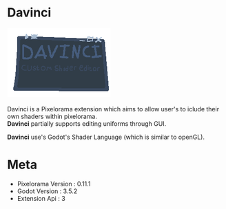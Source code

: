 # Davinci
![Full Image](https://github.com/TheLsbt/Davinci/blob/master/assets/Full.png)<br><br>
Davinci is a Pixelorama extension which aims to allow user's to iclude their own shaders within pixelorama. <br>
**Davinci** partially supports editing uniforms through GUI.

**Davinci** use's Godot's Shader Language (which is similar to openGL). 



# Meta
* Pixelorama Version : 0.11.1
* Godot Version : 3.5.2
* Extension Api : 3
